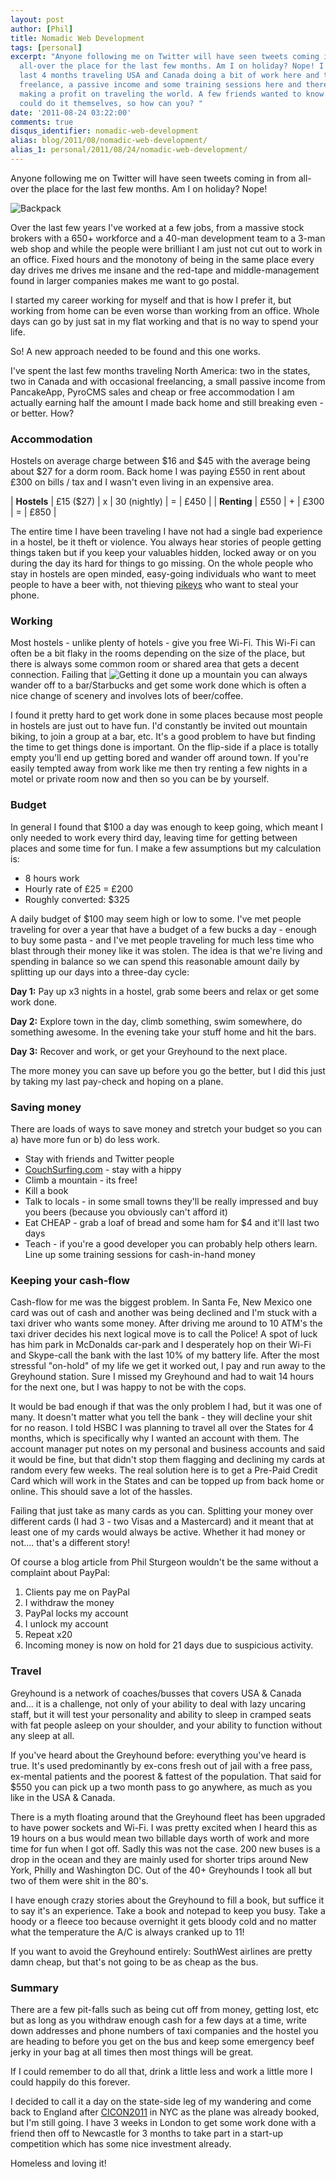 ```yaml
---
layout: post
author: [Phil]
title: Nomadic Web Development
tags: [personal]
excerpt: "Anyone following me on Twitter will have seen tweets coming in from
  all-over the place for the last few months. Am I on holiday? Nope! I've spent the
  last 4 months traveling USA and Canada doing a bit of work here and there. With
  freelance, a passive income and some training sessions here and there I am actually
  making a profit on traveling the world. A few friends wanted to know more so they
  could do it themselves, so how can you? "
date: '2011-08-24 03:22:00'
comments: true
disqus_identifier: nomadic-web-development
alias: blog/2011/08/nomadic-web-development/
alias_1: personal/2011/08/24/nomadic-web-development/
---
```


Anyone following me on Twitter will have seen tweets coming in from all-over the place for the last few months. Am I on holiday? Nope! 

![Backpack](img/2011-08-24-nomadic-web-development/skate-board-bag.jpg)

Over the last few years I've worked at a few jobs, from a massive stock brokers with a 650+ workforce and a 40-man development team to a 3-man web shop and while the people were brilliant I am just not cut out to work in an office. Fixed hours and the monotony of being in the same place every day drives me drives me insane and the red-tape and middle-management found in larger companies makes me want to go postal.

I started my career working for myself and that is how I prefer it, but working from home can be even worse than working from an office. Whole days can go by just sat in my flat working and that is no way to spend your life.

So! A new approach needed to be found and this one works.

I've spent the last few months traveling North America: two in the states, two in Canada and with occasional freelancing, a small passive income from PancakeApp, PyroCMS sales and cheap or free accommodation I am actually earning half the amount I made back home and still breaking even - or better. How?

### Accommodation

Hostels on average charge between $16 and $45 with the average being about $27 for a dorm room. Back home I was paying £550 in rent about £300 on bills / tax and I wasn't even living in an expensive area.

| **Hostels** | £15 ($27) | x | 30 (nightly) | = | £450 |
| **Renting** | £550 | + | £300 | = | £850 |

The entire time I have been traveling I have not had a single bad experience in a hostel, be it theft or violence. You always hear stories of people getting things taken but if you keep your valuables hidden, locked away or on you during the day its hard for things to go missing. On the whole people who stay in hostels are open minded, easy-going individuals who want to meet people to have a beer with, not thieving [pikeys](http://en.wikipedia.org/wiki/Pikey) who want to steal your phone.

### Working

Most hostels - unlike plenty of hotels - give you free Wi-Fi. This Wi-Fi can often be a bit flaky in the rooms depending on the size of the place, but there is always some common room or shared area that gets a decent connection. Failing that ![Getting it done up a mountain](img/2011-08-24-nomadic-web-development/mountain-laptop.jpg) you can always wander off to a bar/Starbucks and get some work done which is often a nice change of scenery and involves lots of beer/coffee.

I found it pretty hard to get work done in some places because most people in hostels are just out to have fun. I'd constantly be invited out mountain biking, to join a group at a bar, etc. It's a good problem to have but finding the time to get things done is important. On the flip-side if a place is totally empty you'll end up getting bored and wander off around town. If you're easily tempted away from work like me then try renting a few nights in a motel or private room now and then so you can be by yourself.

### Budget

In general I found that $100 a day was enough to keep going, which meant I only needed to work every third day, leaving time for getting between places and some time for fun. I make a few assumptions but my calculation is:

- 8 hours work
- Hourly rate of £25 = £200
- Roughly converted: $325

A daily budget of $100 may seem high or low to some. I've met people traveling for over a year that have a budget of a few bucks a day - enough to buy some pasta - and I've met people traveling for much less time who blast through their money like it was stolen. The idea is that we're living and spending in balance so we can spend this reasonable amount daily by splitting up our days into a three-day cycle:

**Day 1:** Pay up x3 nights in a hostel, grab some beers and relax or get some work done.

**Day 2:** Explore town in the day, climb something, swim somewhere, do something awesome. In the evening take your stuff home and hit the bars.

**Day 3:** Recover and work, or get your Greyhound to the next place.

The more money you can save up before you go the better, but I did this just by taking my last pay-check and hoping on a plane.

### Saving money

There are loads of ways to save money and stretch your budget so you can a) have more fun or b) do less work.

- Stay with friends and Twitter people
- [CouchSurfing.com](http://www.couchsurfing.org/) - stay with a hippy
- Climb a mountain - its free!
- Kill a book
- Talk to locals - in some small towns they'll be really impressed and buy you beers (because you obviously can't afford it)
- Eat CHEAP - grab a loaf of bread and some ham for $4 and it'll last two days
- Teach - if you're a good developer you can probably help others learn. Line up some training sessions for cash-in-hand money

### Keeping your cash-flow

Cash-flow for me was the biggest problem. In Santa Fe, New Mexico one card was out of cash and another was being declined and I'm stuck with a taxi driver who wants some money. After driving me around to 10 ATM's the taxi driver decides his next logical move is to call the Police! A spot of luck has him park in McDonalds car-park and I desperately hop on their Wi-Fi and Skype-call the bank with the last 10% of my battery life. After the most stressful "on-hold" of my life we get it worked out, I pay and run away to the Greyhound station. Sure I missed my Greyhound and had to wait 14 hours for the next one, but I was happy to not be with the cops.

It would be bad enough if that was the only problem I had, but it was one of many. It doesn't matter what you tell the bank - they will decline your shit for no reason. I told HSBC I was planning to travel all over the States for 4 months, which is specifically why I wanted an account with them. The account manager put notes on my personal and business accounts and said it would be fine, but that didn't stop them flagging and declining my cards at random every few weeks. The real solution here is to get a Pre-Paid Credit Card which will work in the States and can be topped up from back home or online. This should save a lot of the hassles.

Failing that just take as many cards as you can. Splitting your money over different cards (I had 3 - two Visas and a Mastercard) and it meant that at least one of my cards would always be active. Whether it had money or not.... that's a different story!

Of course a blog article from Phil Sturgeon wouldn't be the same without a complaint about PayPal:

1. Clients pay me on PayPal
2. I withdraw the money
3. PayPal locks my account
4. I unlock my account
5. Repeat x20
6. Incoming money is now on hold for 21 days due to suspicious activity.

### Travel

Greyhound is a network of coaches/busses that covers USA & Canada and... it is a challenge, not only of your ability to deal with lazy uncaring staff, but it will test your personality and ability to sleep in cramped seats with fat people asleep on your shoulder, and your ability to function without any sleep at all.

If you've heard about the Greyhound before: everything you've heard is true. It's used predominantly by ex-cons fresh out of jail with a free pass, ex-mental patients and the poorest & fattest of the population. That said for $550 you can pick up a two month pass to go anywhere, as much as you like in the USA & Canada.

There is a myth floating around that the Greyhound fleet has been upgraded to have power sockets and Wi-Fi. I was pretty excited when I heard this as 19 hours on a bus would mean two billable days worth of work and more time for fun when I got off. Sadly this was not the case. 200 new buses is a drop in the ocean and they are mainly used for shorter trips around New York, Philly and Washington DC. Out of the 40+ Greyhounds I took all but two of them were shit in the 80's.

I have enough crazy stories about the Greyhound to fill a book, but suffice it to say it's an experience. Take a book and notepad to keep you busy. Take a hoody or a fleece too because overnight it gets bloody cold and no matter what the temperature the A/C is always cranked up to 11!

If you want to avoid the Greyhound entirely: SouthWest airlines are pretty damn cheap, but that's not going to be as cheap as the bus.

### Summary

There are a few pit-falls such as being cut off from money, getting lost, etc but as long as you withdraw enough cash for a few days at a time, write down addresses and phone numbers of taxi companies and the hostel you are heading to before you get on the bus and keep some emergency beef jerky in your bag at all times then most things will be great.

If I could remember to do all that, drink a little less and work a little more I could happily do this forever.

I decided to call it a day on the state-side leg of my wandering and come back to England after [CICON2011](http://cicon2011.com/) in NYC as the plane was already booked, but I'm still going. I have 3 weeks in London to get some work done with a friend then off to Newcastle for 3 months to take part in a start-up competition which has some nice investment already.

Homeless and loving it!
